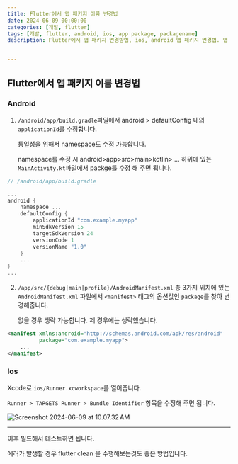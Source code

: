 ```yaml
---
title: Flutter에서 앱 패키지 이름 변경법
date: 2024-06-09 00:00:00
categories: [개발, flutter]
tags: [개발, flutter, android, ios, app package, packagename]
description: Flutter에서 앱 패키지 변경방법, ios, android 앱 패키지 변경법. 앱 패키지 이름 변경 중 에러 발생할때


---
```




## Flutter에서 앱 패키지 이름 변경법

### Android

1. `/android/app/build.gradle`파일에서 android > defaultConfig 내의 `applicationId`를 수정합니다.

   통일성을 위해서 namespace도 수정 가능합니다.

   namespace를 수정 시 android>app>src>main>kotlin> ... 하위에 있는 `MainActivity.kt`파일에서 packge를 수정 해 주면 됩니다.

```dart
// /android/app/build.gradle

...
android {
  	namespace ...
    defaultConfig {
        applicationId "com.example.myapp"
        minSdkVersion 15
        targetSdkVersion 24
        versionCode 1
        versionName "1.0"
    }
    ...
}
...
```

2. `/app/src/{debug|main|profile}/AndroidManifest.xml` 총 3가지 위치에 있는 `AndroidManifest.xml`  파일에서 `<manifest>` 태그의 옵션값인 `package`를 찾아 변경해줍니다. 

   없을 경우 생략 가능합니다. 제 경우에는 생략했습니다.

```xml
<manifest xmlns:android="http://schemas.android.com/apk/res/android"
          package="com.example.myapp">
    ...
</manifest>

```



### Ios

Xcode로 `ios/Runner.xcworkspace`를 열어줍니다.

`Runner > TARGETS Runner > Bundle Identifier` 항목을 수정해 주면 됩니다.

![Screenshot 2024-06-09 at 10.07.32 AM](../assets/img/2024-06-09-flutter_change_package/Screenshot%202024-06-09%20at%2010.07.32%E2%80%AFAM.png)



---

이후 빌드해서 테스트하면 됩니다.

에러가 발생할 경우 flutter clean 을 수행해보는것도 좋은 방법입니다.